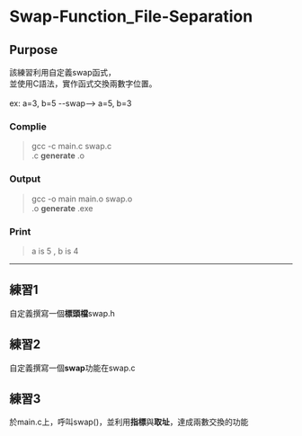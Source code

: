 # Swap-Function_File-Separation

## Purpose
該練習利用自定義swap函式，</br>
並使用C語法，實作函式交換兩數字位置。 </br>
</br>
ex: a=3, b=5 --swap--> a=5, b=3

### Complie
> gcc -c main.c swap.c </br>
> .c **generate** .o

### Output
> gcc -o main main.o swap.o </br>
> .o **generate** .exe

### Print
> a is 5 , b is 4 </br>
-----
## 練習1
自定義撰寫一個**標頭檔**swap.h

## 練習2
自定義撰寫一個**swap**功能在swap.c

## 練習3
於main.c上，呼叫swap()，並利用**指標**與**取址**，達成兩數交換的功能
